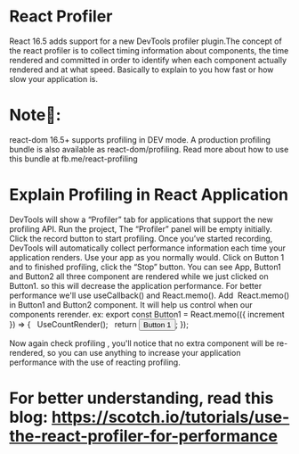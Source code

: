 # React Profiler
React 16.5 adds support for a new DevTools profiler plugin.The concept of the react profiler is to collect timing information about components, the time rendered and committed in order to identify when each component actually rendered and at what speed. Basically to explain to you how fast or how slow your application is.

# Note👀:
react-dom 16.5+ supports profiling in DEV mode. A production profiling bundle is also available as react-dom/profiling. Read more about how to use this bundle at fb.me/react-profiling

# Explain Profiling in React Application
DevTools will show a “Profiler” tab for applications that support the new profiling API. 
Run the project, The “Profiler” panel will be empty initially. 
Click the record button to start profiling. Once you’ve started recording, DevTools will automatically collect performance information each time your application renders. Use your app as you normally would. 
Click on Button 1 and to finished profiling, click the “Stop” button. 
You can see App, Button1 and Button2 all three component are rendered while we just clicked on Button1. so this will decrease the application performance. For better performance we'll use useCallback() and React.memo(). Add  React.memo() in Button1 and Button2 component. It will help us control when our components rerender.
ex: export const Button1 = React.memo(({ increment }) => {
  UseCountRender();
  return <button onClick={increment}>Button 1</button>;
});

Now again check profiling , you'll notice that no extra component will be re-rendered, so you can use anything to increase your application performance with the use of reacting profiling.

# For better understanding, read this blog: https://scotch.io/tutorials/use-the-react-profiler-for-performance
